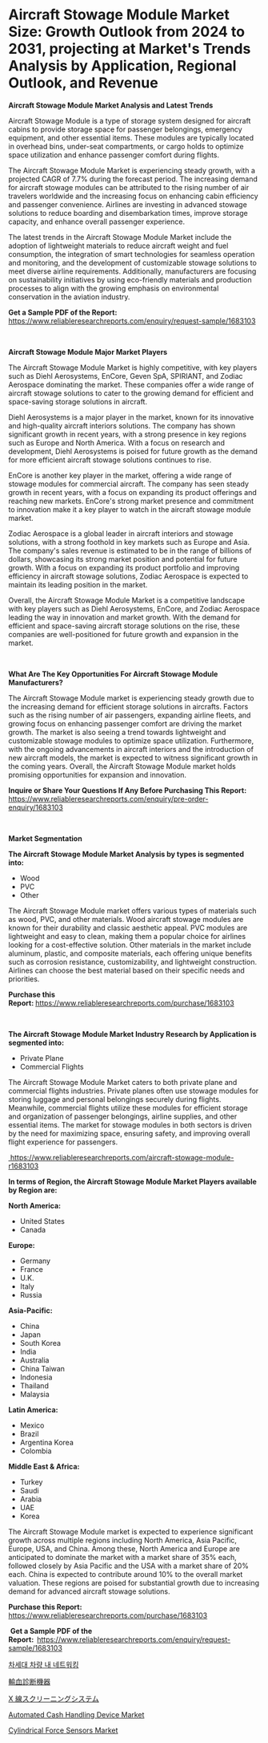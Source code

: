 <p><h1>Aircraft Stowage Module Market Size: Growth Outlook from 2024 to 2031, projecting at Market's Trends Analysis by Application, Regional Outlook, and Revenue</h1></p><p><strong>Aircraft Stowage Module Market Analysis and Latest Trends</strong></p>
<p><p>Aircraft Stowage Module is a type of storage system designed for aircraft cabins to provide storage space for passenger belongings, emergency equipment, and other essential items. These modules are typically located in overhead bins, under-seat compartments, or cargo holds to optimize space utilization and enhance passenger comfort during flights.</p><p>The Aircraft Stowage Module Market is experiencing steady growth, with a projected CAGR of 7.7% during the forecast period. The increasing demand for aircraft stowage modules can be attributed to the rising number of air travelers worldwide and the increasing focus on enhancing cabin efficiency and passenger convenience. Airlines are investing in advanced stowage solutions to reduce boarding and disembarkation times, improve storage capacity, and enhance overall passenger experience.</p><p>The latest trends in the Aircraft Stowage Module Market include the adoption of lightweight materials to reduce aircraft weight and fuel consumption, the integration of smart technologies for seamless operation and monitoring, and the development of customizable stowage solutions to meet diverse airline requirements. Additionally, manufacturers are focusing on sustainability initiatives by using eco-friendly materials and production processes to align with the growing emphasis on environmental conservation in the aviation industry.</p></p>
<p><strong>Get a Sample PDF of the Report:&nbsp;</strong> <a href="https://www.reliableresearchreports.com/enquiry/request-sample/1683103">https://www.reliableresearchreports.com/enquiry/request-sample/1683103</a></p>
<p>&nbsp;</p>
<p><strong>Aircraft Stowage Module Major Market Players</strong></p>
<p><p>The Aircraft Stowage Module Market is highly competitive, with key players such as Diehl Aerosystems, EnCore, Geven SpA, SPIRIANT, and Zodiac Aerospace dominating the market. These companies offer a wide range of aircraft stowage solutions to cater to the growing demand for efficient and space-saving storage solutions in aircraft.</p><p>Diehl Aerosystems is a major player in the market, known for its innovative and high-quality aircraft interiors solutions. The company has shown significant growth in recent years, with a strong presence in key regions such as Europe and North America. With a focus on research and development, Diehl Aerosystems is poised for future growth as the demand for more efficient aircraft stowage solutions continues to rise.</p><p>EnCore is another key player in the market, offering a wide range of stowage modules for commercial aircraft. The company has seen steady growth in recent years, with a focus on expanding its product offerings and reaching new markets. EnCore's strong market presence and commitment to innovation make it a key player to watch in the aircraft stowage module market.</p><p>Zodiac Aerospace is a global leader in aircraft interiors and stowage solutions, with a strong foothold in key markets such as Europe and Asia. The company's sales revenue is estimated to be in the range of billions of dollars, showcasing its strong market position and potential for future growth. With a focus on expanding its product portfolio and improving efficiency in aircraft stowage solutions, Zodiac Aerospace is expected to maintain its leading position in the market.</p><p>Overall, the Aircraft Stowage Module Market is a competitive landscape with key players such as Diehl Aerosystems, EnCore, and Zodiac Aerospace leading the way in innovation and market growth. With the demand for efficient and space-saving aircraft storage solutions on the rise, these companies are well-positioned for future growth and expansion in the market.</p></p>
<p>&nbsp;</p>
<p><strong>What Are The Key Opportunities For Aircraft Stowage Module Manufacturers?</strong></p>
<p><p>The Aircraft Stowage Module market is experiencing steady growth due to the increasing demand for efficient storage solutions in aircrafts. Factors such as the rising number of air passengers, expanding airline fleets, and growing focus on enhancing passenger comfort are driving the market growth. The market is also seeing a trend towards lightweight and customizable stowage modules to optimize space utilization. Furthermore, with the ongoing advancements in aircraft interiors and the introduction of new aircraft models, the market is expected to witness significant growth in the coming years. Overall, the Aircraft Stowage Module market holds promising opportunities for expansion and innovation.</p></p>
<p><strong>Inquire or Share Your Questions If Any Before Purchasing This Report:</strong> <a href="https://www.reliableresearchreports.com/enquiry/pre-order-enquiry/1683103">https://www.reliableresearchreports.com/enquiry/pre-order-enquiry/1683103</a></p>
<p>&nbsp;</p>
<p><strong>Market Segmentation</strong></p>
<p><strong>The Aircraft Stowage Module Market Analysis by types is segmented into:</strong></p>
<p><ul><li>Wood</li><li>PVC</li><li>Other</li></ul></p>
<p><p>The Aircraft Stowage Module market offers various types of materials such as wood, PVC, and other materials. Wood aircraft stowage modules are known for their durability and classic aesthetic appeal. PVC modules are lightweight and easy to clean, making them a popular choice for airlines looking for a cost-effective solution. Other materials in the market include aluminum, plastic, and composite materials, each offering unique benefits such as corrosion resistance, customizability, and lightweight construction. Airlines can choose the best material based on their specific needs and priorities.</p></p>
<p><strong>Purchase this Report:&nbsp;</strong><a href="https://www.reliableresearchreports.com/purchase/1683103">https://www.reliableresearchreports.com/purchase/1683103</a></p>
<p>&nbsp;</p>
<p><strong>The Aircraft Stowage Module Market Industry Research by Application is segmented into:</strong></p>
<p><ul><li>Private Plane</li><li>Commercial Flights</li></ul></p>
<p><p>The Aircraft Stowage Module Market caters to both private plane and commercial flights industries. Private planes often use stowage modules for storing luggage and personal belongings securely during flights. Meanwhile, commercial flights utilize these modules for efficient storage and organization of passenger belongings, airline supplies, and other essential items. The market for stowage modules in both sectors is driven by the need for maximizing space, ensuring safety, and improving overall flight experience for passengers.</p></p>
<p><a href="https://www.reliableresearchreports.com/aircraft-stowage-module-r1683103">&nbsp;https://www.reliableresearchreports.com/aircraft-stowage-module-r1683103</a></p>
<p><strong>In terms of Region, the Aircraft Stowage Module Market Players available by Region are:</strong></p>
<p>
    <p> <strong> North America: </strong>
        <ul>
            <li>United States</li>
            <li>Canada</li>
        </ul>
        </p> 
    <p> <strong> Europe: </strong>
        <ul>
            <li>Germany</li>
            <li>France</li>
            <li>U.K.</li>
            <li>Italy</li>
            <li>Russia</li>
        </ul>
        </p> 
    <p> <strong> Asia-Pacific: </strong>
        <ul>
            <li>China</li>
            <li>Japan</li>
            <li>South Korea</li>
            <li>India</li>
            <li>Australia</li>
            <li>China Taiwan</li>
            <li>Indonesia</li>
            <li>Thailand</li>
            <li>Malaysia</li>
        </ul>
        </p> 
    <p> <strong> Latin America: </strong>
        <ul>
            <li>Mexico</li>
            <li>Brazil</li>
            <li>Argentina Korea</li>
            <li>Colombia</li>
        </ul>
        </p> 
    <p> <strong> Middle East & Africa: </strong>
        <ul>
            <li>Turkey</li>
            <li>Saudi</li>
            <li>Arabia</li>
            <li>UAE</li>
            <li>Korea</li>
        </ul>
    </p>
    </p>
<p><p>The Aircraft Stowage Module market is expected to experience significant growth across multiple regions including North America, Asia Pacific, Europe, USA, and China. Among these, North America and Europe are anticipated to dominate the market with a market share of 35% each, followed closely by Asia Pacific and the USA with a market share of 20% each. China is expected to contribute around 10% to the overall market valuation. These regions are poised for substantial growth due to increasing demand for advanced aircraft stowage solutions.</p></p>
<p><strong>Purchase this Report: </strong><a href="https://www.reliableresearchreports.com/purchase/1683103">https://www.reliableresearchreports.com/purchase/1683103</a></p>
<p>&nbsp;<strong>Get a Sample PDF of the Report:&nbsp;&nbsp;</strong><a href="https://www.reliableresearchreports.com/enquiry/request-sample/1683103">https://www.reliableresearchreports.com/enquiry/request-sample/1683103</a></p>
<p><strong></strong></p>
<p><p><a href="https://github.com/Gregost89076vddcv/Market-Research-Report-List-1/blob/main/1679106104726.md">차세대 차량 내 네트워킹</a></p><p><a href="https://github.com/hwbcz413288296/Market-Research-Report-List-2/blob/main/8665590109955.md">輸血診断機器</a></p><p><a href="https://github.com/JacksonWiza1924/Market-Research-Report-List-2/blob/main/8083589109956.md">X 線スクリーニングシステム</a></p><p><a href="https://github.com/Sherrillcrooksxa8i18ucf2m/Market-Research-Report-List-2/blob/main/automated-cash-handling-device-market.md">Automated Cash Handling Device Market</a></p><p><a href="https://issuu.com/reportprime-2/docs/cylindrical-force-sensors-market-size-2030.pptx">Cylindrical Force Sensors Market</a></p></p>